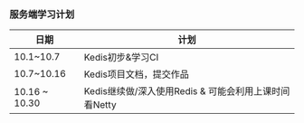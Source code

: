 ### 服务端学习计划
日期|计划
----|----
10.1~10.7|Kedis初步&学习CI
10.7~10.16|Kedis项目文档，提交作品
10.16 ~ 10.30|Kedis继续做/深入使用Redis & 可能会利用上课时间看Netty
